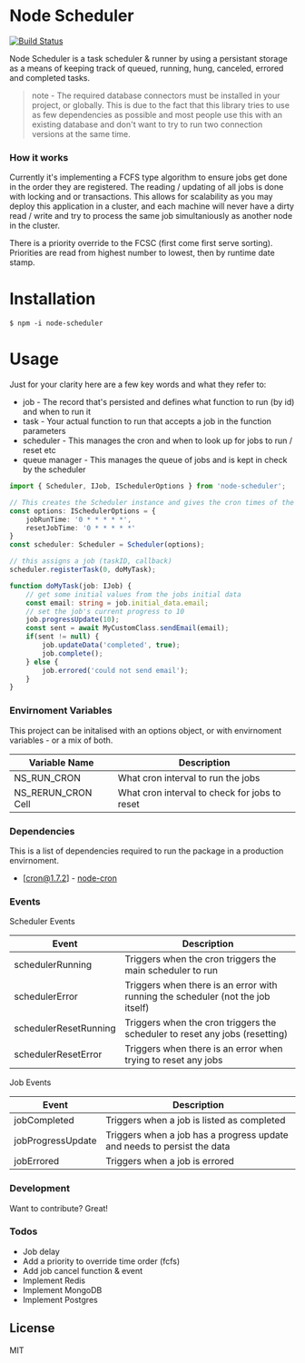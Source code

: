 # Node Scheduler

[![Build Status](https://travis-ci.org/joemccann/dillinger.svg?branch=master)](https://travis-ci.org/joemccann/dillinger)

Node Scheduler is a task scheduler & runner by using a persistant storage as a means of keeping track of queued, running, hung, canceled, errored and completed tasks.

> note - The required database connectors must be installed in your project, or globally. This is due to the fact that this library tries to use as few dependencies as possible and most people use this with an existing database and don't want to try to run two connection versions at the same time.

### How it works
Currently it's implementing a FCFS type algorithm to ensure jobs get done in the order they are registered. The reading / updating of all jobs is done with locking and or transactions. This allows for scalability as you may deploy this application in a cluster, and each machine will never have a dirty read / write and try to process the same job simultaniously as another node in the cluster. 

There is a priority override to the FCSC (first come first serve sorting). Priorities are read from highest number to lowest, then by runtime date stamp.

# Installation

```
$ npm -i node-scheduler
```

# Usage
Just for your clarity here are a few key words and what they refer to:
* job - The record that's persisted and defines what function to run (by id) and when to run it
* task - Your actual function to run that accepts a job in the function parameters
* scheduler - This manages the cron and when to look up for jobs to run / reset etc
* queue manager - This manages the queue of jobs and is kept in check by the scheduler

```ts
import { Scheduler, IJob, ISchedulerOptions } from 'node-scheduler';

// This creates the Scheduler instance and gives the cron times of the run and reset jobs
const options: ISchedulerOptions = {
    jobRunTime: '0 * * * * *',
    resetJobTime: '0 * * * * *'
}
const scheduler: Scheduler = Scheduler(options);

// this assigns a job (taskID, callback)
scheduler.registerTask(0, doMyTask);

function doMyTask(job: IJob) {
    // get some initial values from the jobs initial data
    const email: string = job.initial_data.email;
    // set the job's current progress to 10
    job.progressUpdate(10); 
    const sent = await MyCustomClass.sendEmail(email);
    if(sent != null) {
        job.updateData('completed', true);
        job.complete();
    } else {
        job.errored('could not send email');
    }
} 
```

### Envirnoment Variables
This project can be initalised with an options object, or with envirnoment variables - or a mix of both.

| Variable Name  | Description |
| ------------- | ------------- |
| NS_RUN_CRON  | What cron interval to run the jobs |
| NS_RERUN_CRON Cell  | What cron interval to check for jobs to reset  |

### Dependencies

This is a list of dependencies required to run the package in a production envirnoment.

* [cron@1.7.2] - [node-cron](https://www.npmjs.com/package/cron)

### Events
Scheduler Events

| Event | Description |
| ------ | ------ |
| schedulerRunning | Triggers when the cron triggers the main scheduler to run |
| schedulerError | Triggers when there is an error with running the scheduler (not the job itself) |
| schedulerResetRunning | Triggers when the cron triggers the scheduler to reset any jobs (resetting) |
| schedulerResetError | Triggers when there is an error when trying to reset any jobs |

Job Events

| Event | Description |
| ------ | ------ |
| jobCompleted | Triggers when a job is listed as completed |
| jobProgressUpdate | Triggers when a job has a progress update and needs to persist the data |
| jobErrored | Triggers when a job is errored |

### Development

Want to contribute? Great!

### Todos

 - Job delay
 - Add a priority to override time order (fcfs)
 - Add job cancel function & event
 - Implement Redis
 - Implement MongoDB
 - Implement Postgres

License
----

MIT

